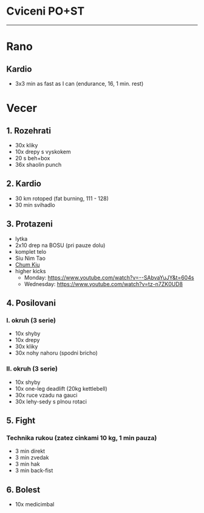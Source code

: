 # Cviceni PO+ST
---
# Rano
## Kardio
* 3x3 min as fast as I can (endurance, 16, 1 min. rest)
# Vecer
## 1. Rozehrati
* 30x kliky
* 10x drepy s vyskokem
* 20 s beh+box
* 36x shaolin punch
## 2. Kardio
* 30 km rotoped (fat burning, 111 - 128)
* 30 min svihadlo
## 3. Protazeni
* lytka
* 2x10 drep na BOSU (pri pauze dolu)
* komplet telo
* Siu Nim Tao
* [Chum Kiu](https://www.youtube.com/watch?v=HwVTdukbUnQ)
* higher kicks
  - Monday: https://www.youtube.com/watch?v=--SAbvaYuJY&t=604s
  - Wednesday: https://www.youtube.com/watch?v=tz-n7ZK0UD8
## 4. Posilovani
### I. okruh (3 serie)
* 10x shyby
* 10x drepy
* 30x kliky
* 30x nohy nahoru (spodni bricho)
### II. okruh (3 serie)
* 10x shyby
* 10x one-leg deadlift (20kg kettlebell)
* 30x ruce vzadu na gauci
* 30x lehy-sedy s plnou rotaci
## 5. Fight
### Technika rukou (zatez cinkami 10 kg, 1 min pauza)
* 3 min direkt
* 3 min zvedak
* 3 min hak
* 3 min back-fist

## 6. Bolest
* 10x medicimbal
